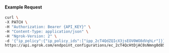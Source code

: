 <!-- Code generated for API Clients. DO NOT EDIT. -->

#### Example Request

```bash
curl \
-X PATCH \
-H "Authorization: Bearer {API_KEY}" \
-H "Content-Type: application/json" \
-H "Ngrok-Version: 2" \
-d '{"ip_policy":{"ip_policy_ids":["ipp_2cT4QdZQIcX3jsEOV0WO8dVqhLr"]}}' \
https://api.ngrok.com/endpoint_configurations/ec_2cT4QcHtDjAC0sNmng0d8SBmgpr
```

